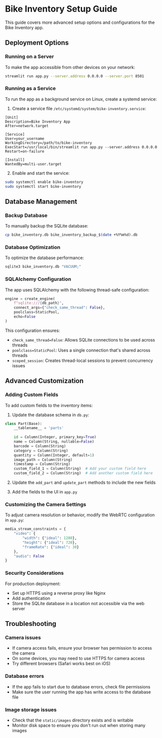 # Bike Inventory Setup Guide

This guide covers more advanced setup options and configurations for the Bike Inventory app.

## Deployment Options

### Running on a Server
To make the app accessible from other devices on your network:

```bash
streamlit run app.py --server.address 0.0.0.0 --server.port 8501
```

### Running as a Service
To run the app as a background service on Linux, create a systemd service:

1. Create a service file `/etc/systemd/system/bike-inventory.service`:
```
[Unit]
Description=Bike Inventory App
After=network.target

[Service]
User=your_username
WorkingDirectory=/path/to/bike-inventory
ExecStart=/usr/local/bin/streamlit run app.py --server.address 0.0.0.0
Restart=on-failure

[Install]
WantedBy=multi-user.target
```

2. Enable and start the service:
```bash
sudo systemctl enable bike-inventory
sudo systemctl start bike-inventory
```

## Database Management

### Backup Database
To manually backup the SQLite database:

```bash
cp bike_inventory.db bike_inventory_backup_$(date +%Y%m%d).db
```

### Database Optimization
To optimize the database performance:

```bash
sqlite3 bike_inventory.db "VACUUM;"
```

### SQLAlchemy Configuration
The app uses SQLAlchemy with the following thread-safe configuration:

```python
engine = create_engine(
    f"sqlite:///{db_path}", 
    connect_args={"check_same_thread": False},
    poolclass=StaticPool,
    echo=False
)
```

This configuration ensures:
- `check_same_thread=False`: Allows SQLite connections to be used across threads
- `poolclass=StaticPool`: Uses a single connection that's shared across threads
- `scoped_session`: Creates thread-local sessions to prevent concurrency issues

## Advanced Customization

### Adding Custom Fields
To add custom fields to the inventory items:

1. Update the database schema in `db.py`:
```python
class Part(Base):
    __tablename__ = 'parts'
    
    id = Column(Integer, primary_key=True)
    name = Column(String, nullable=False)
    barcode = Column(String)
    category = Column(String)
    quantity = Column(Integer, default=1)
    image_path = Column(String)
    timestamp = Column(String)
    custom_field_1 = Column(String)  # Add your custom field here
    custom_field_2 = Column(String)  # Add another custom field here
```

2. Update the `add_part` and `update_part` methods to include the new fields

3. Add the fields to the UI in `app.py`

### Customizing the Camera Settings
To adjust camera resolution or behavior, modify the WebRTC configuration in `app.py`:

```python
media_stream_constraints = {
    "video": {
        "width": {"ideal": 1280},
        "height": {"ideal": 720},
        "frameRate": {"ideal": 30}
    },
    "audio": False
}
```

### Security Considerations

For production deployment:
- Set up HTTPS using a reverse proxy like Nginx
- Add authentication
- Store the SQLite database in a location not accessible via the web server

## Troubleshooting

### Camera issues
- If camera access fails, ensure your browser has permission to access the camera
- On some devices, you may need to use HTTPS for camera access
- Try different browsers (Safari works best on iOS)

### Database errors
- If the app fails to start due to database errors, check file permissions
- Make sure the user running the app has write access to the database file

### Image storage issues
- Check that the `static/images` directory exists and is writable
- Monitor disk space to ensure you don't run out when storing many images

